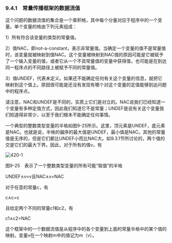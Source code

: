 ### 9.4.1　常量传播框架的数据流值

这个问题的数据流值的集合是一个乘积格，其中每个分量对应于程序中的一个变量。单个变量的格由下列元素组成：

1）所有符合该变量的类型的常量值。

2）值NAC，即not-a-constant，表示非常量值。当确定一个变量的值不是常量值时，该变量就被映射到值NAC。这个变量被映射到NAC值的原因可能是它被赋予了一个输入变量的值，或者它从一个不具常量值的变量中获得值，也可能是在到达同一程序点的不同路径上被赋予不同的常量值。

3）值UNDEF，代表未定义。如果还不能确定任何有关这个变量的信息，就把它映射到这个值上。原因很可能是还没有发现有哪个对这个变量的定值能够到达问题中的程序点。

请注意，NAC和UNDEF是不同的，实质上它们是对立的。NAC说我们已经知道一个变量有多种定值方式，因此我们知道它不是常量；UNDEF是说有关这个变量我们知道得非常少，以至于我们根本不能确定任何事情。

一个典型的整数类型变量的半格如图9-25所示。这里，顶元素是UNDEF，底元素是NAC。也就是说，半格的偏序的最大值是UNDEF，最小值是NAC。其他的常量值是无序的，但是它们都比UNDEF小而比NAC大。如9.3.1节所讨论的，两个值的交是它们的最大下界。因此，对于所有的值v，有

![420-1](../Images/image04698.jpeg)

图9-25　表示了一个整数类型变量的所有可能“取值”的半格

UNDEF∧v=v且NAC∧v=NAC

对于任意的常量c，有

c∧c=c

且给定两个不同的常量c1和c2，有

c1∧c2=NAC

这个框架中的一个数据流值是从程序中的各个变量到上面的常量半格中的某个值的映射。变量v在一个映射m中的值记为m（v）。